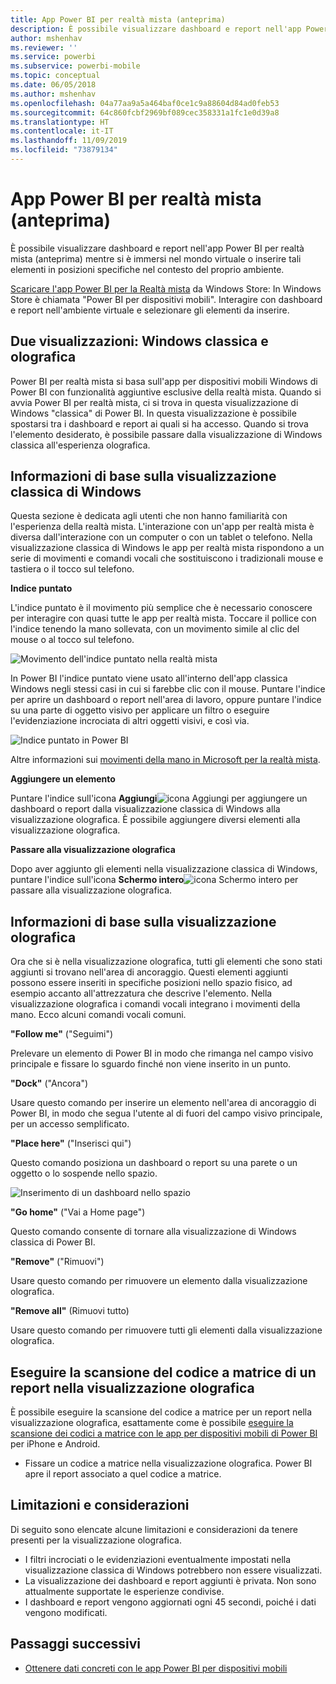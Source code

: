 ```yaml
---
title: App Power BI per realtà mista (anteprima)
description: È possibile visualizzare dashboard e report nell'app Power BI per realtà mista (anteprima), sia immersi nel mondo virtuale sia nel contesto del proprio ambiente.
author: mshenhav
ms.reviewer: ''
ms.service: powerbi
ms.subservice: powerbi-mobile
ms.topic: conceptual
ms.date: 06/05/2018
ms.author: mshenhav
ms.openlocfilehash: 04a77aa9a5a464baf0ce1c9a88604d84ad0feb53
ms.sourcegitcommit: 64c860fcbf2969bf089cec358331a1fc1e0d39a8
ms.translationtype: HT
ms.contentlocale: it-IT
ms.lasthandoff: 11/09/2019
ms.locfileid: "73879134"
---
```

# <a name="power-bi-for-mixed-reality-app-preview"></a>App Power BI per realtà mista (anteprima)
È possibile visualizzare dashboard e report nell'app Power BI per realtà mista (anteprima) mentre si è immersi nel mondo virtuale o inserire tali elementi in posizioni specifiche nel contesto del proprio ambiente. 

[Scaricare l'app Power BI per la Realtà mista](https://www.microsoft.com/p/power-bi-mobile/9nblgggzlxn1?activetab=pivot%3aoverviewtab) da Windows Store: In Windows Store è chiamata "Power BI per dispositivi mobili". Interagire con dashboard e report nell'ambiente virtuale e selezionare gli elementi da inserire. 

## <a name="two-views-windows-classic-and-holographic"></a>Due visualizzazioni: Windows classica e olografica

Power BI per realtà mista si basa sull'app per dispositivi mobili Windows di Power BI con funzionalità aggiuntive esclusive della realtà mista. Quando si avvia Power BI per realtà mista, ci si trova in questa visualizzazione di Windows "classica" di Power BI. In questa visualizzazione è possibile spostarsi tra i dashboard e report ai quali si ha accesso. Quando si trova l'elemento desiderato, è possibile passare dalla visualizzazione di Windows classica all'esperienza olografica. 


## <a name="windows-classic-view-basics"></a>Informazioni di base sulla visualizzazione classica di Windows

Questa sezione è dedicata agli utenti che non hanno familiarità con l'esperienza della realtà mista. L'interazione con un'app per realtà mista è diversa dall'interazione con un computer o con un tablet o telefono. Nella visualizzazione classica di Windows le app per realtà mista rispondono a un serie di movimenti e comandi vocali che sostituiscono i tradizionali mouse e tastiera o il tocco sul telefono. 

**Indice puntato**

L'indice puntato è il movimento più semplice che è necessario conoscere per interagire con quasi tutte le app per realtà mista. Toccare il pollice con l'indice tenendo la mano sollevata, con un movimento simile al clic del mouse o al tocco sul telefono.  

![Movimento dell'indice puntato nella realtà mista](./media/mobile-mixed-reality-app/power-bi-hololens-airtap.png)

In Power BI l'indice puntato viene usato all'interno dell'app classica Windows negli stessi casi in cui si farebbe clic con il mouse. Puntare l'indice per aprire un dashboard o report nell'area di lavoro, oppure puntare l'indice su una parte di oggetto visivo per applicare un filtro o eseguire l'evidenziazione incrociata di altri oggetti visivi, e così via.

![Indice puntato in Power BI](./media/mobile-mixed-reality-app/power-bi-hololens-airtap-hand.png) 

Altre informazioni sui [movimenti della mano in Microsoft per la realtà mista](https://developer.microsoft.com/windows/mixed-reality/gestures).

**Aggiungere un elemento** 

Puntare l'indice sull'icona **Aggiungi**![icona Aggiungi](./media/mobile-mixed-reality-app/power-bi-hololens-pin.png) per aggiungere un dashboard o report dalla visualizzazione classica di Windows alla visualizzazione olografica. È possibile aggiungere diversi elementi alla visualizzazione olografica. 

**Passare alla visualizzazione olografica**

Dopo aver aggiunto gli elementi nella visualizzazione classica di Windows, puntare l'indice sull'icona **Schermo intero**![icona Schermo intero](./media/mobile-mixed-reality-app/power-bi-hololens-fullscreen.png) per passare alla visualizzazione olografica. 


## <a name="holographic-view-basics"></a>Informazioni di base sulla visualizzazione olografica

Ora che si è nella visualizzazione olografica, tutti gli elementi che sono stati aggiunti si trovano nell'area di ancoraggio. Questi elementi aggiunti possono essere inseriti in specifiche posizioni nello spazio fisico, ad esempio accanto all'attrezzatura che descrive l'elemento. Nella visualizzazione olografica i comandi vocali integrano i movimenti della mano. Ecco alcuni comandi vocali comuni.

**"Follow me"** ("Seguimi") 

Prelevare un elemento di Power BI in modo che rimanga nel campo visivo principale e fissare lo sguardo finché non viene inserito in un punto.

**"Dock"** ("Ancora") 

Usare questo comando per inserire un elemento nell'area di ancoraggio di Power BI, in modo che segua l'utente al di fuori del campo visivo principale, per un accesso semplificato.

**"Place here"** ("Inserisci qui")

Questo comando posiziona un dashboard o report su una parete o un oggetto o lo sospende nello spazio.

![Inserimento di un dashboard nello spazio](./media/mobile-mixed-reality-app/power-bi-hololens-place-visuals.png)

**"Go home"** ("Vai a Home page")

Questo comando consente di tornare alla visualizzazione di Windows classica di Power BI. 

**"Remove"** ("Rimuovi")

Usare questo comando per rimuovere un elemento dalla visualizzazione olografica.

**"Remove all"** (Rimuovi tutto) 

Usare questo comando per rimuovere tutti gli elementi dalla visualizzazione olografica.


## <a name="scan-a-report-qr-code-in-holographic-view"></a>Eseguire la scansione del codice a matrice di un report nella visualizzazione olografica

È possibile eseguire la scansione del codice a matrice per un report nella visualizzazione olografica, esattamente come è possibile [eseguire la scansione dei codici a matrice con le app per dispositivi mobili di Power BI](mobile-apps-qr-code.md) per iPhone e Android.

- Fissare un codice a matrice nella visualizzazione olografica. Power BI apre il report associato a quel codice a matrice.

## <a name="limitations-and-considerations"></a>Limitazioni e considerazioni

Di seguito sono elencate alcune limitazioni e considerazioni da tenere presenti per la visualizzazione olografica.

- I filtri incrociati o le evidenziazioni eventualmente impostati nella visualizzazione classica di Windows potrebbero non essere visualizzati.
- La visualizzazione dei dashboard e report aggiunti è privata. Non sono attualmente supportate le esperienze condivise.
- I dashboard e report vengono aggiornati ogni 45 secondi, poiché i dati vengono modificati.


## <a name="next-steps"></a>Passaggi successivi

- [Ottenere dati concreti con le app Power BI per dispositivi mobili](mobile-apps-data-in-real-world-context.md)

 



